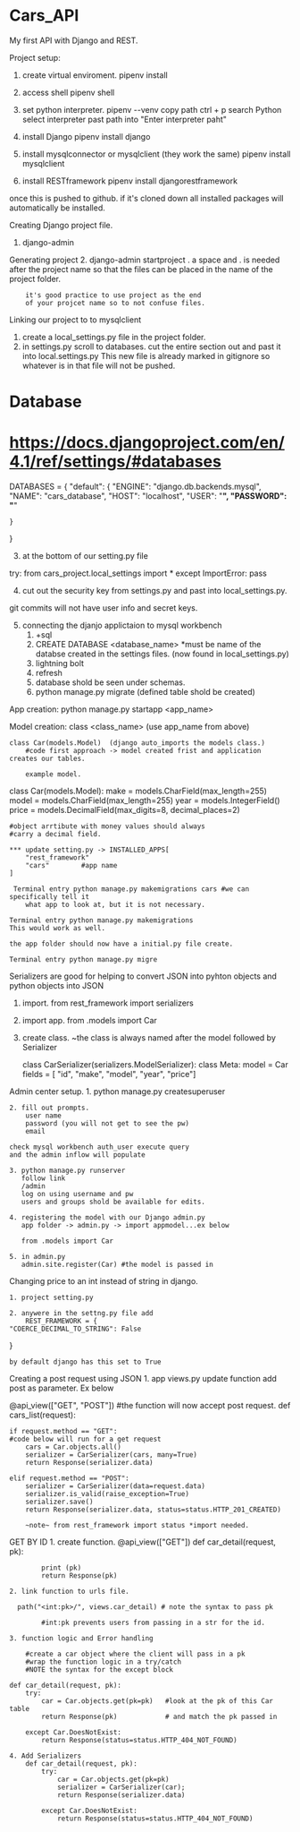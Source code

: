 # Cars_API
My first API with Django and  REST. 

Project setup:

1. create virtual enviroment.
    pipenv install

2. access shell
    pipenv shell

3. set python interpreter.
    pipenv --venv
    copy path
    ctrl + p 
    search Python select interpreter
    past path into "Enter interpreter paht"

4. install Django
    pipenv install django

5. install mysqlconnector or mysqlclient (they work the same)
    pipenv install mysqlclient

6. install RESTframework
    pipenv install djangorestframework

once this is pushed to github. if it's cloned down all installed packages will 
automatically be installed.



Creating Django project file.
1. django-admin

Generating project
2. django-admin startproject <project name> .
        a space and . is needed after the project name 
        so that the files can be placed in the name of 
        the project folder.

        it's good practice to use project as the end
        of your projcet name so to not confuse files. 


Linking our project to to mysqlclient

1. create a local_settings.py file in the project folder.
2. in settings.py scroll to databases. 
    cut the entire section out and past it into local.settings.py
    This new file is already marked in gitignore so whatever 
    is in that file will not be pushed. 

# Database
# https://docs.djangoproject.com/en/4.1/ref/settings/#databases

DATABASES = {
    "default": {
        "ENGINE": "django.db.backends.mysql",
        "NAME": "cars_database",
        "HOST": "localhost",
        "USER": "****",
        "PASSWORD": "****"

    }
}

3. at the bottom of our setting.py file 

try:
    from cars_project.local_settings import *
except ImportError:
    pass

4. cut out the security key from settings.py and past into local_settings.py. 

git commits will not have user info and secret keys. 

5. connecting the djanjo applictaion to mysql workbench
    1. +sql
    2. CREATE DATABASE <database_name> *must be name of the databse created
       in the settings files. (now found in local_settings.py)
    3. lightning bolt 
    4. refresh
    5. database shold be seen under schemas. 
    6. python manage.py migrate (defined table shold be created)




App creation:
        python manage.py startapp <app_name>


Model creation:
    class <class_name> (use app_name from above)
    
    class Car(models.Model)  (django auto_imports the models class.)
        #code first approach -> model created frist and application creates our tables. 

        example model.
class Car(models.Model):
    make = models.CharField(max_length=255)
    model = models.CharField(max_length=255)
    year = models.IntegerField()
    price = models.DecimalField(max_digits=8, decimal_places=2) 
    
    #object arrtibute with money values should always
    #carry a decimal field.  

    *** update setting.py -> INSTALLED_APPS[
        "rest_framework"
        "cars"        #app name                
    ]

     Terminal entry python manage.py makemigrations cars #we can specifically tell it
        what app to look at, but it is not necessary.

    Terminal entry python manage.py makemigrations 
    This would work as well. 
    
    the app folder should now have a initial.py file create.  

    Terminal entry python manage.py migre
    




Serializers are good for helping to convert JSON into pyhton objects
and python objects into JSON


1. import. 
    from rest_framework import serializers

2. import app. 
    from .models import Car

3. create class.
 ~the class is always named after the model followed by Serializer 

    class CarSerializer(serializers.ModelSerializer): 
        class Meta:
            model = Car
            fields = [ "id", "make", "model", "year", "price"]  




Admin center setup. 
    1. python manage.py createsuperuser

    2. fill out prompts.
        user name
        password (you will not get to see the pw)
        email 

    check mysql workbench auth_user execute query
    and the admin inflow will populate

    3. python manage.py runserver
       follow link
       /admin
       log on using username and pw
       users and groups shold be available for edits.

    4. registering the model with our Django admin.py
       app folder -> admin.py -> import appmodel...ex below 

       from .models import Car
    
    5. in admin.py
       admin.site.register(Car) #the model is passed in 


Changing price to an int instead of string in django.

    1. project setting.py

    2. anywere in the settng.py file add
        REST_FRAMEWORK = {
    "COERCE_DECIMAL_TO_STRING": False
}

    by default django has this set to True


Creating a post request using JSON
    1. app views.py update function add post as parameter. Ex below
 
@api_view(["GET", "POST"]) #the function will now accept post request. 
def cars_list(request):

    if request.method == "GET":
    #code below will run for a get request
        cars = Car.objects.all()
        serializer = CarSerializer(cars, many=True)
        return Response(serializer.data)
    
    elif request.method == "POST":
        serializer = CarSerializer(data=request.data)
        serializer.is_valid(raise_exception=True)
        serializer.save()
        return Response(serializer.data, status=status.HTTP_201_CREATED)

        ~note~ from rest_framework import status *import needed. 


GET BY ID
    1. create function.
        @api_view(["GET"])
        def car_detail(request, pk):
            
            print (pk) 
            return Response(pk)

    2. link function to urls file.

      path("<int:pk>/", views.car_detail) # note the syntax to pass pk

            #int:pk prevents users from passing in a str for the id. 

    3. function logic and Error handling 
        
        #create a car object where the client will pass in a pk
        #wrap the function logic in a try/catch
        #NOTE the syntax for the except block

    def car_detail(request, pk):
        try:
            car = Car.objects.get(pk=pk)   #look at the pk of this Car table 
            return Response(pk)            # and match the pk passed in     
            
        except Car.DoesNotExist:
            return Response(status=status.HTTP_404_NOT_FOUND)

    4. Add Serializers
        def car_detail(request, pk):
            try:
                car = Car.objects.get(pk=pk)
                serializer = CarSerializer(car);
                return Response(serializer.data)  
            
            except Car.DoesNotExist:
                return Response(status=status.HTTP_404_NOT_FOUND)
            
            
            

    
        














